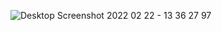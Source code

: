 ![Desktop Screenshot 2022 02 22 - 13 36 27 97](https://user-images.githubusercontent.com/80055719/155143569-35ed8c22-9624-4033-8621-b429ba1b777f.png)
